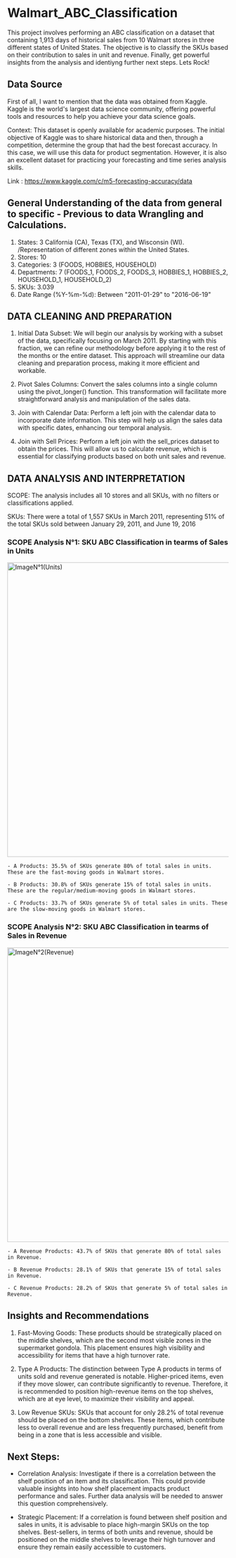 # Walmart_ABC_Classification
This project involves performing an ABC classification on a dataset that containing 1,913 days of historical sales from 10 Walmart stores in three different states of United States. The objective is to classify the SKUs based on their contribution to sales in unit and revenue. Finally, get powerful insights from the analysis and identiyng further next steps. Lets Rock!

## Data Source

First of all, I want to mention that the data was obtained from Kaggle. Kaggle is the world's largest data science community, offering powerful tools and resources to help you achieve your data science goals.

Context: This dataset is openly available for academic purposes. The initial objective of Kaggle was to share historical data and then, through a competition, determine the group that had the best forecast accuracy. In this case, we will use this data for product segmentation. However, it is also an excellent dataset for practicing your forecasting and time series analysis skills.

Link : https://www.kaggle.com/c/m5-forecasting-accuracy/data

## General Understanding of the data from general to specific  - Previous to data Wrangling and Calculations.

1. States: 3 California (CA), Texas (TX), and Wisconsin (WI). /Representation of different zones within the United States.
2. Stores: 10
3. Categories: 3 (FOODS, HOBBIES, HOUSEHOLD)
4. Departments: 7 (FOODS_1, FOODS_2, FOODS_3, HOBBIES_1, HOBBIES_2, HOUSEHOLD_1, HOUSEHOLD_2)
5. SKUs: 3.039
6. Date Range (%Y-%m-%d): Between "2011-01-29" to "2016-06-19"

## DATA CLEANING AND PREPARATION 

1. Initial Data Subset: We will begin our analysis by working with a subset of the data, specifically focusing on March 2011. By starting with this fraction, we can refine our methodology before applying it to the rest of the months or the entire dataset. This approach will streamline our data cleaning and preparation process, making it more efficient and workable.

2. Pivot Sales Columns: Convert the sales columns into a single column using the pivot_longer() function. This transformation will facilitate more straightforward analysis and manipulation of the sales data.

3. Join with Calendar Data: Perform a left join with the calendar data to incorporate date information. This step will help us align the sales data with specific dates, enhancing our temporal analysis.

4. Join with Sell Prices: Perform a left join with the sell_prices dataset to obtain the prices. This will allow us to calculate revenue, which is essential for classifying products based on both unit sales and revenue.

## DATA ANALYSIS AND INTERPRETATION

SCOPE: The analysis includes all 10 stores and all SKUs, with no filters or classifications applied.

SKUs: There were a total of 1,557 SKUs in March 2011, representing 51% of the total SKUs sold between January 29, 2011, and June 19, 2016

### SCOPE Analysis N°1: SKU ABC Classification in tearms of Sales in Units

<img width="670" alt="ImageN°1(Units)" src="https://github.com/user-attachments/assets/eed4343a-517b-48e8-b9b8-5dab41723a9a">

    - A Products: 35.5% of SKUs generate 80% of total sales in units. These are the fast-moving goods in Walmart stores.
    
    - B Products: 30.8% of SKUs generate 15% of total sales in units. These are the regular/medium-moving goods in Walmart stores.
    
    - C Products: 33.7% of SKUs generate 5% of total sales in units. These are the slow-moving goods in Walmart stores.

### SCOPE Analysis N°2: SKU ABC Classification in tearms of Sales in Revenue

<img width="670" alt="ImageN°2(Revenue)" src="https://github.com/user-attachments/assets/4439c822-140f-40bc-a2eb-8bd20a3b3a46">

    - A Revenue Products: 43.7% of SKUs that generate 80% of total sales in Revenue. 
    
    - B Revenue Products: 28.1% of SKUs that generate 15% of total sales in Revenue. 
    
    - C Revenue Products: 28.2% of SKUs that generate 5% of total sales in Revenue. 


## Insights and Recommendations

1. Fast-Moving Goods: These products should be strategically placed on the middle shelves, which are the second most visible zones in the supermarket gondola. This placement ensures high visibility and accessibility for items that have a high turnover rate.

2. Type A Products: The distinction between Type A products in terms of units sold and revenue generated is notable. Higher-priced items, even if they move slower, can contribute significantly to revenue. Therefore, it is recommended to position high-revenue items on the top shelves, which are at eye level, to maximize their visibility and appeal.

3. Low Revenue SKUs: SKUs that account for only 28.2% of total revenue should be placed on the bottom shelves. These items, which contribute less to overall revenue and are less frequently purchased, benefit from being in a zone that is less accessible and visible.

## Next Steps:

  - Correlation Analysis: Investigate if there is a correlation between the shelf position of an item and its classification. This could provide valuable insights into how shelf placement impacts product performance and sales. Further data analysis will be needed to answer this question comprehensively.

  - Strategic Placement: If a correlation is found between shelf position and sales in units, it is advisable to place high-margin SKUs on the top shelves. Best-sellers, in terms of both units and revenue, should be positioned on the middle shelves to leverage their high turnover and ensure they remain easily accessible to customers.











